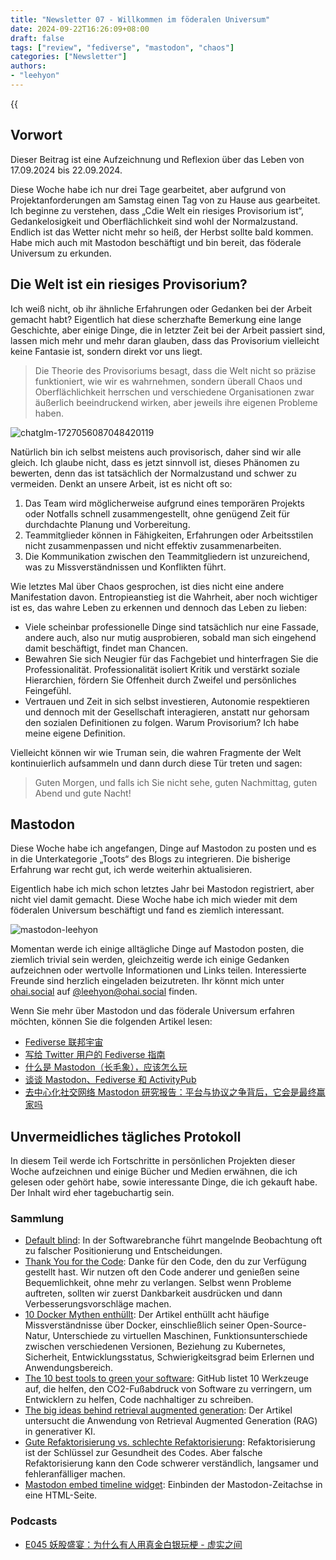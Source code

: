```yaml
---
title: "Newsletter 07 - Willkommen im föderalen Universum"
date: 2024-09-22T16:26:09+08:00
draft: false
tags: ["review", "fediverse", "mastodon", "chaos"]
categories: ["Newsletter"]
authors:
- "leehyon"
---
```


{{<audio src="audio/life-live.mp3" caption="♪ Life Live - Mayday" >}}

## Vorwort

Dieser Beitrag ist eine Aufzeichnung und Reflexion über das Leben von 17.09.2024 bis 22.09.2024.

Diese Woche habe ich nur drei Tage gearbeitet, aber aufgrund von Projektanforderungen am Samstag einen Tag von zu Hause aus gearbeitet. Ich beginne zu verstehen, dass „Cdie Welt ein riesiges Provisorium ist“, Gedankelosigkeit und Oberflächlichkeit sind wohl der Normalzustand. Endlich ist das Wetter nicht mehr so heiß, der Herbst sollte bald kommen. Habe mich auch mit Mastodon beschäftigt und bin bereit, das föderale Universum zu erkunden.

## Die Welt ist ein riesiges Provisorium?

Ich weiß nicht, ob ihr ähnliche Erfahrungen oder Gedanken bei der Arbeit gemacht habt? Eigentlich hat diese scherzhafte Bemerkung eine lange Geschichte, aber einige Dinge, die in letzter Zeit bei der Arbeit passiert sind, lassen mich mehr und mehr daran glauben, dass das Provisorium vielleicht keine Fantasie ist, sondern direkt vor uns liegt.

> Die Theorie des Provisoriums besagt, dass die Welt nicht so präzise funktioniert, wie wir es wahrnehmen, sondern überall Chaos und Oberflächlichkeit herrschen und verschiedene Organisationen zwar äußerlich beeindruckend wirken, aber jeweils ihre eigenen Probleme haben.

![chatglm-1727056087048420119](https://images.kohsruhe.com/2024/chatglm-1727056087048420119.png)

Natürlich bin ich selbst meistens auch provisorisch, daher sind wir alle gleich. Ich glaube nicht, dass es jetzt sinnvoll ist, dieses Phänomen zu bewerten, denn das ist tatsächlich der Normalzustand und schwer zu vermeiden. Denkt an unsere Arbeit, ist es nicht oft so:

1. Das Team wird möglicherweise aufgrund eines temporären Projekts oder Notfalls schnell zusammengestellt, ohne genügend Zeit für durchdachte Planung und Vorbereitung.
2. Teammitglieder können in Fähigkeiten, Erfahrungen oder Arbeitsstilen nicht zusammenpassen und nicht effektiv zusammenarbeiten.
3. Die Kommunikation zwischen den Teammitgliedern ist unzureichend, was zu Missverständnissen und Konflikten führt.

Wie letztes Mal über Chaos gesprochen, ist dies nicht eine andere Manifestation davon. Entropieanstieg ist die Wahrheit, aber noch wichtiger ist es, das wahre Leben zu erkennen und dennoch das Leben zu lieben:

- Viele scheinbar professionelle Dinge sind tatsächlich nur eine Fassade, andere auch, also nur mutig ausprobieren, sobald man sich eingehend damit beschäftigt, findet man Chancen.
- Bewahren Sie sich Neugier für das Fachgebiet und hinterfragen Sie die Professionalität. Professionalität isoliert Kritik und verstärkt soziale Hierarchien, fördern Sie Offenheit durch Zweifel und persönliches Feingefühl.
- Vertrauen und Zeit in sich selbst investieren, Autonomie respektieren und dennoch mit der Gesellschaft interagieren, anstatt nur gehorsam den sozialen Definitionen zu folgen. Warum Provisorium? Ich habe meine eigene Definition.

Vielleicht können wir wie Truman sein, die wahren Fragmente der Welt kontinuierlich aufsammeln und dann durch diese Tür treten und sagen:

> Guten Morgen, und falls ich Sie nicht sehe, guten Nachmittag, guten Abend und gute Nacht!

## Mastodon

Diese Woche habe ich angefangen, Dinge auf Mastodon zu posten und es in die Unterkategorie „Toots“ des Blogs zu integrieren. Die bisherige Erfahrung war recht gut, ich werde weiterhin aktualisieren.

Eigentlich habe ich mich schon letztes Jahr bei Mastodon registriert, aber nicht viel damit gemacht. Diese Woche habe ich mich wieder mit dem föderalen Universum beschäftigt und fand es ziemlich interessant.

![mastodon-leehyon](https://images.kohsruhe.com/2024/mastodon-leehyon.png)

Momentan werde ich einige alltägliche Dinge auf Mastodon posten, die ziemlich trivial sein werden, gleichzeitig werde ich einige Gedanken aufzeichnen oder wertvolle Informationen und Links teilen. Interessierte Freunde sind herzlich eingeladen beizutreten. Ihr könnt mich unter [ohai.social](https://ohai.social/) auf [@leehyon@ohai.social](https://ohai.social/@leehyon) finden.

Wenn Sie mehr über Mastodon und das föderale Universum erfahren möchten, können Sie die folgenden Artikel lesen:

- [Fediverse 联邦宇宙](https://wzyboy.im/post/1486.html)
- [写给 Twitter 用户的 Fediverse 指南](https://wzyboy.im/post/1513.html)
- [什么是 Mastodon（长毛象），应该怎么玩](https://limboy.me/posts/mastodon/)
- [谈谈 Mastodon、Fediverse 和 ActivityPub](https://zu1k.com/posts/tutorials/p2p/fediverse/)
- [去中心化社交网络 Mastodon 研究报告：平台与协议之争背后，它会是最终赢家吗](https://research.web3caff.com/zh/archives/6024?ref=0)

## Unvermeidliches tägliches Protokoll

In diesem Teil werde ich Fortschritte in persönlichen Projekten dieser Woche aufzeichnen und einige Bücher und Medien erwähnen, die ich gelesen oder gehört habe, sowie interessante Dinge, die ich gekauft habe. Der Inhalt wird eher tagebuchartig sein.

### Sammlung

- [Default blind](https://blog.sbensu.com/posts/default-blind/): In der Softwarebranche führt mangelnde Beobachtung oft zu falscher Positionierung und Entscheidungen.
- [Thank You for the Code](https://jaketrent.com/post/thank-you-code): Danke für den Code, den du zur Verfügung gestellt hast. Wir nutzen oft den Code anderer und genießen seine Bequemlichkeit, ohne mehr zu verlangen. Selbst wenn Probleme auftreten, sollten wir zuerst Dankbarkeit ausdrücken und dann Verbesserungsvorschläge machen.
- [10 Docker Mythen enthüllt](https://www.docker.com/blog/docker-myths-debunked/): Der Artikel enthüllt acht häufige Missverständnisse über Docker, einschließlich seiner Open-Source-Natur, Unterschiede zu virtuellen Maschinen, Funktionsunterschiede zwischen verschiedenen Versionen, Beziehung zu Kubernetes, Sicherheit, Entwicklungsstatus, Schwierigkeitsgrad beim Erlernen und Anwendungsbereich.
- [The 10 best tools to green your software](https://github.blog/open-source/social-impact/the-10-best-tools-to-green-your-software/): GitHub listet 10 Werkzeuge auf, die helfen, den CO2-Fußabdruck von Software zu verringern, um Entwicklern zu helfen, Code nachhaltiger zu schreiben.
- [The big ideas behind retrieval augmented generation](https://www.elastic.co/blog/retrieval-augmented-generation-explained): Der Artikel untersucht die Anwendung von Retrieval Augmented Generation (RAG) in generativer KI.
- [Gute Refaktorisierung vs. schlechte Refaktorisierung](https://www.builder.io/blog/good-vs-bad-refactoring): Refaktorisierung ist der Schlüssel zur Gesundheit des Codes. Aber falsche Refaktorisierung kann den Code schwerer verständlich, langsamer und fehleranfälliger machen.
- [Mastodon embed timeline widget](https://gitlab.com/idotj/mastodon-embed-timeline): Einbinden der Mastodon-Zeitachse in eine HTML-Seite.

### Podcasts

- [E045 妖股盛宴：为什么有人用真金白银玩梗 - 虚实之间](https://www.xiaoyuzhoufm.com/episode/66ea43955ca6d0ace39c7c5a)
